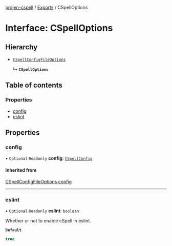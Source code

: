 [projen-cspell](../README.md) / [Exports](../modules.md) / CSpellOptions

# Interface: CSpellOptions

## Hierarchy

- [`CSpellConfigFileOptions`](CSpellConfigFileOptions.md)

  ↳ **`CSpellOptions`**

## Table of contents

### Properties

- [config](CSpellOptions.md#config)
- [eslint](CSpellOptions.md#eslint)

## Properties

### config

• `Optional` `Readonly` **config**: [`CSpellConfig`](CSpellConfig.md)

#### Inherited from

[CSpellConfigFileOptions](CSpellConfigFileOptions.md).[config](CSpellConfigFileOptions.md#config)

___

### eslint

• `Optional` `Readonly` **eslint**: `boolean`

Whether or not to enable cSpell in eslint.

**`Default`**

```ts
true
```
